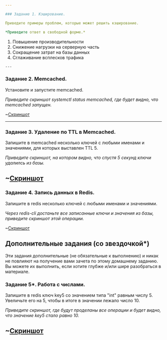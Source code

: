 ```yaml
---

### Задание 1. Кэширование. 

Приведите примеры проблем, которые может решить кэширование.

*Приведите ответ в свободной форме.*

```
1. Повышение производительности
2. Снижение нагрузки на серверную часть
3. Сокращение затрат на базы данных
4. Сглаживание всплесков трафика
```
---
```


### Задание 2. Memcached.

Установите и запустите memcached.

*Приведите скриншот systemctl status memcached, где будет видно, что memcached запущен.*

~[Скриншот](./Pictures/11.2.2.png)

---

### Задание 3. Удаление по TTL в Memcached.

Запишите в memcached несколько ключей с любыми именами и значениями, для которых выставлен TTL 5.

*Приведите скриншот, на котором видно, что спустя 5 секунд ключи удалилсь из базы.*

~[Скриншот](./Pictures/11.2.3.png)
---

### Задание 4. Запись данных в Redis. 

Запишите в redis несколько ключей с любыми именами и значениями.

*Через redis-cli достаньте все записанные ключи и значения из базы, приведите скриншот этой операции.*

~[Скриншот](./Pictures/11.2.4.png)

## Дополнительные задания (со звездочкой*)
Эти задания дополнительные (не обязательные к выполнению) и никак не повлияют на получение вами зачета по этому домашнему заданию. Вы можете их выполнить, если хотите глубже и/или шире разобраться в материале.

### Задание 5*. Работа с числами. 

Запишите в redis ключ key5 со значением типа "int" равным числу 5. Увеличьте его на 5, чтобы в итоге в значении лежало число 10.

*Приведите скриншот, где будут проделаны все операции и будет видно, что значение key5 стало равно 10.*

~[Скриншот](./Pictures/11.2.5.png)
---
